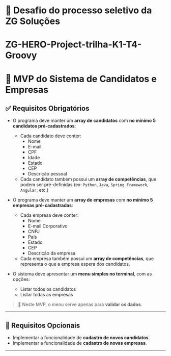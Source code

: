 # 🎯 Desafio do processo seletivo da ZG Soluções  

# ZG-HERO-Project-trilha-K1-T4-Groovy
# 📌 MVP do Sistema de Candidatos e Empresas

## ✅ Requisitos Obrigatórios
- O programa deve manter um **array de candidatos** com **no mínimo 5 candidatos pré-cadastrados**:
    - Cada candidato deve conter:
        - Nome
        - E-mail
        - CPF
        - Idade
        - Estado
        - CEP
        - Descrição pessoal
    - Cada candidato também possui um **array de competências**, que podem ser pré-definidas (ex: `Python`, `Java`, `Spring Framework`, `Angular`, etc.)

- O programa deve manter um **array de empresas** com **no mínimo 5 empresas pré-cadastradas**:
    - Cada empresa deve conter:
        - Nome
        - E-mail Corporativo
        - CNPJ
        - País
        - Estado
        - CEP
        - Descrição da empresa
    - Cada empresa também possui um **array de competências**, que representa o que a empresa espera dos candidatos.

- O sistema deve apresentar um **menu simples no terminal**, com as opções:
    - Listar todos os candidatos
    - Listar todas as empresas

> 🔎 Neste MVP, o menu serve apenas para **validar os dados**.

---

## 🚀 Requisitos Opcionais
- Implementar a funcionalidade de **cadastro de novos candidatos**.
- Implementar a funcionalidade de **cadastro de novas empresas**.

---


